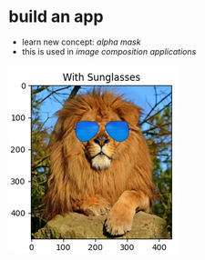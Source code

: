 # build an app
* learn new concept: _alpha mask_
* this is used in _image composition applications_

![](screenshot.png)
